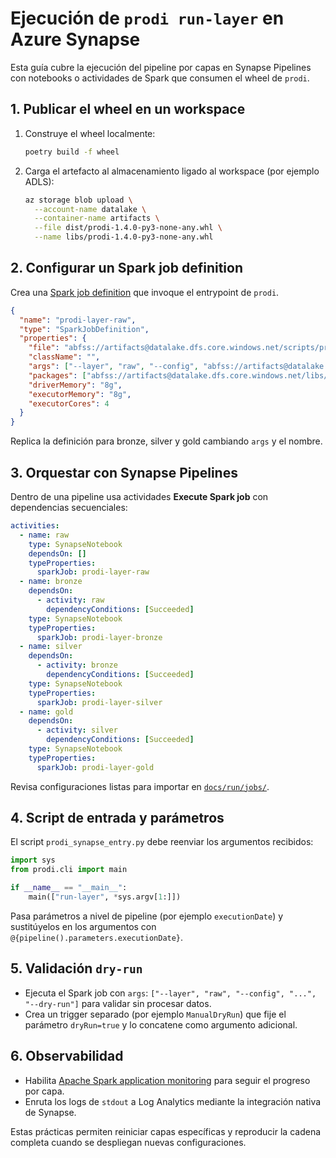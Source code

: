 # Ejecución de `prodi run-layer` en Azure Synapse

Esta guía cubre la ejecución del pipeline por capas en Synapse Pipelines con
notebooks o actividades de Spark que consumen el wheel de `prodi`.

## 1. Publicar el wheel en un workspace

1. Construye el wheel localmente:
   ```bash
   poetry build -f wheel
   ```
2. Carga el artefacto al almacenamiento ligado al workspace (por ejemplo ADLS):
   ```bash
   az storage blob upload \
     --account-name datalake \
     --container-name artifacts \
     --file dist/prodi-1.4.0-py3-none-any.whl \
     --name libs/prodi-1.4.0-py3-none-any.whl
   ```

## 2. Configurar un Spark job definition

Crea una [Spark job definition](https://learn.microsoft.com/azure/synapse-analytics/spark/spark-job-definitions)
que invoque el entrypoint de `prodi`.

```json
{
  "name": "prodi-layer-raw",
  "type": "SparkJobDefinition",
  "properties": {
    "file": "abfss://artifacts@datalake.dfs.core.windows.net/scripts/prodi_synapse_entry.py",
    "className": "",
    "args": ["--layer", "raw", "--config", "abfss://artifacts@datalake.dfs.core.windows.net/cfg/run/raw.yml"],
    "packages": ["abfss://artifacts@datalake.dfs.core.windows.net/libs/prodi-1.4.0-py3-none-any.whl"],
    "driverMemory": "8g",
    "executorMemory": "8g",
    "executorCores": 4
  }
}
```

Replica la definición para bronze, silver y gold cambiando `args` y el nombre.

## 3. Orquestar con Synapse Pipelines

Dentro de una pipeline usa actividades **Execute Spark job** con dependencias
secuenciales:

```yaml
activities:
  - name: raw
    type: SynapseNotebook
    dependsOn: []
    typeProperties:
      sparkJob: prodi-layer-raw
  - name: bronze
    dependsOn:
      - activity: raw
        dependencyConditions: [Succeeded]
    type: SynapseNotebook
    typeProperties:
      sparkJob: prodi-layer-bronze
  - name: silver
    dependsOn:
      - activity: bronze
        dependencyConditions: [Succeeded]
    type: SynapseNotebook
    typeProperties:
      sparkJob: prodi-layer-silver
  - name: gold
    dependsOn:
      - activity: silver
        dependencyConditions: [Succeeded]
    type: SynapseNotebook
    typeProperties:
      sparkJob: prodi-layer-gold
```

Revisa configuraciones listas para importar en [`docs/run/jobs/`](jobs/).

## 4. Script de entrada y parámetros

El script `prodi_synapse_entry.py` debe reenviar los argumentos recibidos:

```python
import sys
from prodi.cli import main

if __name__ == "__main__":
    main(["run-layer", *sys.argv[1:]])
```

Pasa parámetros a nivel de pipeline (por ejemplo `executionDate`) y sustitúyelos
en los argumentos con `@{pipeline().parameters.executionDate}`.

## 5. Validación `dry-run`

* Ejecuta el Spark job con `args`: `["--layer", "raw", "--config", "...", "--dry-run"]`
  para validar sin procesar datos.
* Crea un trigger separado (por ejemplo `ManualDryRun`) que fije el parámetro
  `dryRun=true` y lo concatene como argumento adicional.

## 6. Observabilidad

* Habilita [Apache Spark application monitoring](https://learn.microsoft.com/azure/synapse-analytics/spark/apache-spark-monitor-application)
  para seguir el progreso por capa.
* Enruta los logs de `stdout` a Log Analytics mediante la integración nativa de
  Synapse.

Estas prácticas permiten reiniciar capas específicas y reproducir la cadena
completa cuando se despliegan nuevas configuraciones.
